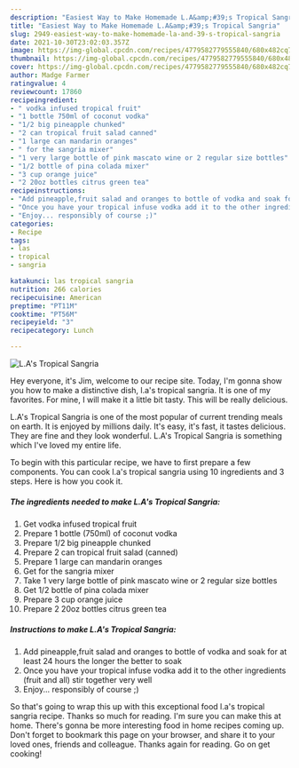 ```yaml
---
description: "Easiest Way to Make Homemade L.A&amp;#39;s Tropical Sangria"
title: "Easiest Way to Make Homemade L.A&amp;#39;s Tropical Sangria"
slug: 2949-easiest-way-to-make-homemade-la-and-39-s-tropical-sangria
date: 2021-10-30T23:02:03.357Z
image: https://img-global.cpcdn.com/recipes/4779582779555840/680x482cq70/las-tropical-sangria-recipe-main-photo.jpg
thumbnail: https://img-global.cpcdn.com/recipes/4779582779555840/680x482cq70/las-tropical-sangria-recipe-main-photo.jpg
cover: https://img-global.cpcdn.com/recipes/4779582779555840/680x482cq70/las-tropical-sangria-recipe-main-photo.jpg
author: Madge Farmer
ratingvalue: 4
reviewcount: 17860
recipeingredient:
- " vodka infused tropical fruit"
- "1 bottle 750ml of coconut vodka"
- "1/2 big pineapple chunked"
- "2 can tropical fruit salad canned"
- "1 large can mandarin oranges"
- " for the sangria mixer"
- "1 very large bottle of pink mascato wine or 2 regular size bottles"
- "1/2 bottle of pina colada mixer"
- "3 cup orange juice"
- "2 20oz bottles citrus green tea"
recipeinstructions:
- "Add pineapple,fruit salad and oranges to bottle of vodka and soak for at least 24 hours the longer the better to soak"
- "Once you have your tropical infuse vodka add it to the other ingredients (fruit and all) stir together very well"
- "Enjoy... responsibly of course ;)"
categories:
- Recipe
tags:
- las
- tropical
- sangria

katakunci: las tropical sangria 
nutrition: 266 calories
recipecuisine: American
preptime: "PT11M"
cooktime: "PT56M"
recipeyield: "3"
recipecategory: Lunch

---
```



![L.A&#39;s Tropical Sangria](https://img-global.cpcdn.com/recipes/4779582779555840/680x482cq70/las-tropical-sangria-recipe-main-photo.jpg)

Hey everyone, it's Jim, welcome to our recipe site. Today, I'm gonna show you how to make a distinctive dish, l.a&#39;s tropical sangria. It is one of my favorites. For mine, I will make it a little bit tasty. This will be really delicious.



L.A&#39;s Tropical Sangria is one of the most popular of current trending meals on earth. It is enjoyed by millions daily. It's easy, it's fast, it tastes delicious. They are fine and they look wonderful. L.A&#39;s Tropical Sangria is something which I've loved my entire life.


To begin with this particular recipe, we have to first prepare a few components. You can cook l.a&#39;s tropical sangria using 10 ingredients and 3 steps. Here is how you cook it.

<!--inarticleads1-->

##### The ingredients needed to make L.A&#39;s Tropical Sangria:

1. Get  vodka infused tropical fruit
1. Prepare 1 bottle (750ml) of coconut vodka
1. Prepare 1/2 big pineapple chunked
1. Prepare 2 can tropical fruit salad (canned)
1. Prepare 1 large can mandarin oranges
1. Get  for the sangria mixer
1. Take 1 very large bottle of pink mascato wine or 2 regular size bottles
1. Get 1/2 bottle of pina colada mixer
1. Prepare 3 cup orange juice
1. Prepare 2 20oz bottles citrus green tea




<!--inarticleads2-->

##### Instructions to make L.A&#39;s Tropical Sangria:

1. Add pineapple,fruit salad and oranges to bottle of vodka and soak for at least 24 hours the longer the better to soak
1. Once you have your tropical infuse vodka add it to the other ingredients (fruit and all) stir together very well
1. Enjoy... responsibly of course ;)




So that's going to wrap this up with this exceptional food l.a&#39;s tropical sangria recipe. Thanks so much for reading. I'm sure you can make this at home. There's gonna be more interesting food in home recipes coming up. Don't forget to bookmark this page on your browser, and share it to your loved ones, friends and colleague. Thanks again for reading. Go on get cooking!
